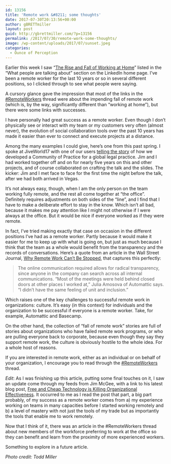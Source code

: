 ```yaml
---
id: 13156
title: 'Remote work &#8211; some thoughts'
date: 2017-07-30T20:13:56+00:00
author: gBRETTmiller
layout: post
guid: http://gbrettmiller.com/?p=13156
permalink: /2017/07/30/remote-work-some-thoughts/
image: /wp-content/uploads/2017/07/sunset.jpeg
categories:
  - Ounce of Perception
---
```

Earlier this week I saw “<a href="https://www.linkedin.com/search/results/content/?keywords=%23RemoteWorkers&origin=HASH_TAG_FROM_FEED" target="_blank" rel="noopener">The Rise and Fall of Working at Home</a>” listed in the “What people are talking about” section on the LinkedIn home page. I’ve been a remote worker for the last 10 years or so in several different positions, so I clicked through to see what people were saying.

A cursory glance gave the impression that most of the links in the <a href="https://www.linkedin.com/search/results/content/?keywords=%23RemoteWorkers&origin=HASH_TAG_FROM_FEED" target="_blank" rel="noopener">#RemoteWorkers</a> thread were about the impending fall of remote work (which is, by the way, significantly different than &#8220;working at home&#8221;), but there were some links with successes.

I have personally had great success as a remote worker. Even though I don’t physically see or interact with my team or my customers very often (almost never), the evolution of social collaboration tools over the past 10 years has made it easier than ever to connect and execute projects at a distance.

Among the many examples I could give, here’s one from this past spring. I spoke at JiveWorld17 with one of our users <a href="https://community.jivesoftware.com/videos/12080" target="_blank" rel="noopener nofollow">telling the story</a> of how we developed a Community of Practice for a global legal practice. Jim and I had worked together off and on for nearly five years on this and other projects, and of course collaborated on crafting the talk and the slides. The kicker: Jim and I met face to face for the first time the night before the talk, after we had both arrived in Vegas.

It’s not always easy, though, when I am the only person on the team working fully remote, and the rest all come together at “the office”. Definitely requires adjustments on both sides of the “line”, and I find that I have to make a deliberate effort to stay in the know. Which isn’t all bad, because it makes me pay attention like I might not otherwise if I were always at the office. But it would be nice if everyone worked as if they were remote.

In fact, I’ve tried making exactly that case on occasion in the different positions I’ve had as a remote worker. Partly because it would make it easier for me to keep up with what is going on, but just as much because I think that the team as a whole would benefit from the transparency and the records of conversations. Here’s a quote from an article in the Wall Street Journal, <a href="https://www.wsj.com/articles/why-remote-work-cant-be-stopped-1496577602" target="_blank" rel="noopener nofollow">Why Remote Work Can’t Be Stopped</a>, that captures this perfectly:

> The online communication required allows for radical transparency, since anyone in the company can search across all internal communications. “Most of the meetings were held behind closed doors at other places I worked at,” Julia Amosova of Automattic says. “I didn’t have the same feeling of unit and inclusion.”

Which raises one of the key challenges to successful remote work in organizations: culture. It&#8217;s easy (in this context) for individuals and the organization to be successful if everyone is a remote worker. Take, for example, Automattic and Basecamp.

On the other hand, the collection of &#8220;fall of remote work&#8221; stories are full of stories about organizations who have failed remote work programs, or who are pulling everyone back to corporate, because even though they say they support remote work, the culture is obviously hostile to the whole idea. For a whole host of reasons.

If you are interested in remote work, either as an individual or on behalf of your organization, I encourage you to read through the <a href="https://www.linkedin.com/search/results/content/?keywords=%23RemoteWorkers&origin=HASH_TAG_FROM_FEED" target="_blank" rel="noopener">#RemoteWorkers</a> thread.

_Edit_: As I was finishing up this article, putting some final touches on it, I saw an update come through my feeds from Jim McGee, with a link to his latest blog post, <a href="http://mcgeesmusings.net/2017/07/31/free-cheap-technology-killing-organizational-effectiveness/" target="_blank" rel="noopener nofollow">Free and Cheap Technology is Killing Organizational Effectiveness</a>. It occurred to me as I read the post that part, a big part probably, of my success as a remote worker comes from a) my experience working on teams in many capacities before I started working remotely and b) a level of mastery with not just the tools of my trade but as importantly the tools that enable me to work remotely.

Now that I think of it, there was an article in the #RemoteWorkers thread about new members of the workforce preferring to work at the office so they can benefit and learn from the proximity of more experienced workers.

Something to explore in a future article.

_Photo credit: Todd Miller_